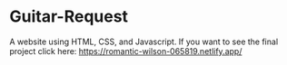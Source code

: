 # Guitar-Request
A website using HTML, CSS, and Javascript. If you want to see the final project click here: https://romantic-wilson-065819.netlify.app/
